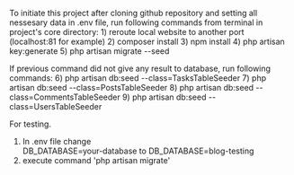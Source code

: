 To initiate this project after cloning github repository and setting all nessesary data in .env file,
run following commands from terminal in project's core directory:
    1) reroute local website to another port (localhost:81 for example) 
    2) composer install
    3) npm install
    4) php artisan key:generate
    5) php artisan migrate --seed

If previous command did not give any result to database, run following commands:
    6) php artisan db:seed --class=TasksTableSeeder
    7) php artisan db:seed --class=PostsTableSeeder
    8) php artisan db:seed --class=CommentsTableSeeder
    9) php artisan db:seed --class=UsersTableSeeder
    
For testing.
1) In .env file change  
    DB_DATABASE=your-database
    to 
    DB_DATABASE=blog-testing
2) execute command 'php artisan migrate'
